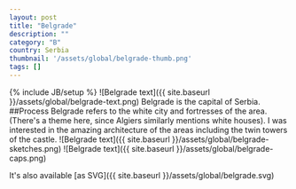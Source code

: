```yaml
---
layout: post
title: "Belgrade"
description: ""
category: "B"
country: Serbia
thumbnail: '/assets/global/belgrade-thumb.png'
tags: []
---
```

{% include JB/setup %}
![Belgrade text]({{ site.baseurl }}/assets/global/belgrade-text.png)
Belgrade is the capital of Serbia.
##Process
Belgrade refers to the white city and fortresses of the area. (There's a theme here, since Algiers similarly mentions white houses). I was interested in the amazing architecture of the areas including the twin towers of the castle.
![Belgrade text]({{ site.baseurl }}/assets/global/belgrade-sketches.png)
![Belgrade text]({{ site.baseurl }}/assets/global/belgrade-caps.png)

It's also available [as SVG]({{ site.baseurl }}/assets/global/belgrade.svg)